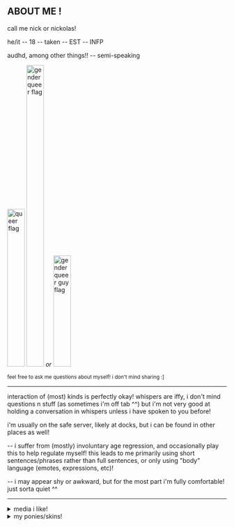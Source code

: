 ## ABOUT ME !

call me nick or nickolas!

he/it -- 18 -- taken -- EST -- INFP

audhd, among other things!! -- semi-speaking

<img width="40" height="362" alt="queer flag" src="https://github.com/user-attachments/assets/e3a744a9-785b-4def-aed9-5b775bc77e08" /> <img width="40" height="692" alt="genderqueer flag" src="https://github.com/user-attachments/assets/3d31b14b-2326-42ca-b76b-5b2965c07aa5" /> *or* <img width="40" height="255" alt="genderqueer guy flag" src="https://github.com/user-attachments/assets/82d87ce4-b0b5-4a3d-97e8-62b7061cb706" />




<sub>feel free to ask me questions about myself! i don't mind sharing :]</sub>
-- -- --
interaction of (most) kinds is perfectly okay! whispers are iffy, i don't mind questions n stuff (as sometimes i'm off tab ^^) but i'm not very good at holding a conversation in whispers unless i have spoken to you before!

i'm usually on the safe server, likely at docks, but i can be found in other places as well!

-- i suffer from (mostly) involuntary age regression, and occasionally play this to help regulate myself! this leads to me primarily using short sentences/phrases rather than full sentences, or only using "body" language (emotes, expressions, etc)!

-- i may appear shy or awkward, but for the most part i'm fully comfortable! just sorta quiet ^^
-- -- --
<details>
<summary>media i like!</summary>

- my little pony, primarily g4 but i like the older generations as well, just don't interact with the content very much!

- warrior cats (1st-5th arc, i read maybe half of arc 6 LOL), especially worldbuilding/oc related content!

- spongebob, especially the older seasons!! my favorite episode is culture shock/F.U.N. (s1ep10) :D

- pokemon! i'm sorta new to the fandom, but i've loved its worldbuilding and biology/creature designs since i was super young ^^
</details>
<details>
<summary>my ponies/skins!</summary>
this is a wip!! i'll show off the skins i'm usually using as well as a small description for each ^^
</details>
